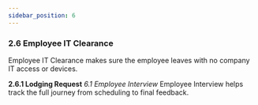 ```yaml
---
sidebar_position: 6
---
```


### **2.6 Employee IT Clearance**

Employee IT Clearance makes sure the employee leaves with no company IT access or devices.

**2.6.1 Lodging Request**
*6.1 Employee Interview*
Employee Interview helps track the full journey from scheduling to final feedback.